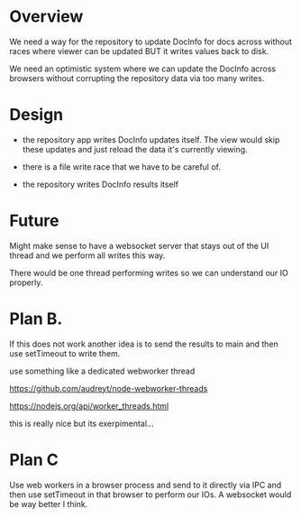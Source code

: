 
# Overview

We need a way for the repository to update DocInfo for docs across without 
races where viewer can be updated BUT it writes values back to disk. 

We need an optimistic system where we can update the DocInfo across browsers 
without corrupting the repository data via too many writes.

# Design

- the repository app writes DocInfo updates itself.  The view would skip these 
  updates and just reload the data it's currently viewing.  

- there is a file write race that we have to be careful of.

- the repository writes DocInfo results itself  



# Future

Might make sense to have a websocket server that stays out of the UI thread
and we perform all writes this way.  

There would be one thread performing writes so we can understand our IO properly.


# Plan B.

If this does not work another idea is to send the results to main and then use
setTimeout to write them.   

use something like a dedicated webworker thread

https://github.com/audreyt/node-webworker-threads

https://nodejs.org/api/worker_threads.html

this is really nice but its exerpimental...

# Plan C 

Use web workers in a browser process and send to it directly via IPC and then 
use setTimeout in that browser to perform our IOs. A websocket would be way better 
I think.
